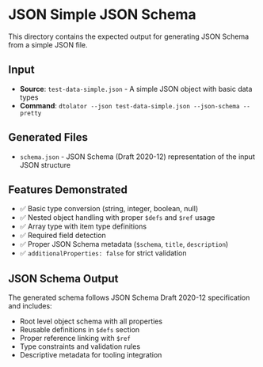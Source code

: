 # JSON Simple JSON Schema

This directory contains the expected output for generating JSON Schema from a simple JSON file.

## Input
- **Source**: `test-data-simple.json` - A simple JSON object with basic data types
- **Command**: `dtolator --json test-data-simple.json --json-schema --pretty`

## Generated Files
- `schema.json` - JSON Schema (Draft 2020-12) representation of the input JSON structure

## Features Demonstrated
- ✅ Basic type conversion (string, integer, boolean, null)
- ✅ Nested object handling with proper `$defs` and `$ref` usage
- ✅ Array type with item type definitions  
- ✅ Required field detection
- ✅ Proper JSON Schema metadata (`$schema`, `title`, `description`)
- ✅ `additionalProperties: false` for strict validation

## JSON Schema Output
The generated schema follows JSON Schema Draft 2020-12 specification and includes:
- Root level object schema with all properties
- Reusable definitions in `$defs` section
- Proper reference linking with `$ref`
- Type constraints and validation rules
- Descriptive metadata for tooling integration 